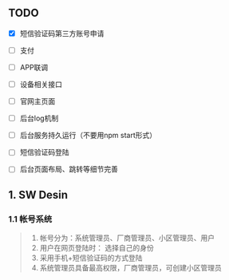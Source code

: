 ## TODO
- [x] 短信验证码第三方账号申请
- [ ] 支付
- [ ] APP联调
- [ ] 设备相关接口
- [ ] 官网主页面
- [ ] 后台log机制
- [ ] 后台服务持久运行（不要用npm start形式）
- [ ] 短信验证码登陆
- [ ] 后台页面布局、跳转等细节完善



## 1. SW Desin
### 1.1 帐号系统
> 1. 帐号分为：系统管理员、厂商管理员、小区管理员、用户
> 2. 用户在网页登陆时： 选择自己的身份
> 3. 采用手机+短信验证码的方式登陆
> 4. 系统管理员具备最高权限，厂商管理员，可创建小区管理员
   

